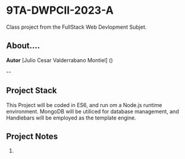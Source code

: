 # 9TA-DWPCII-2023-A
Class project from the FullStack Web Devlopment Subjet.

## About....
**Autor** [Julio Cesar Valderrabano Montiel] ()

--
## Project Stack
This Project will be coded in ES6, and run om a Node.js runtime environment. MongoDB will be utiliced for database management, and Handlebars will be employed as the template engine.

## Project Notes
1.